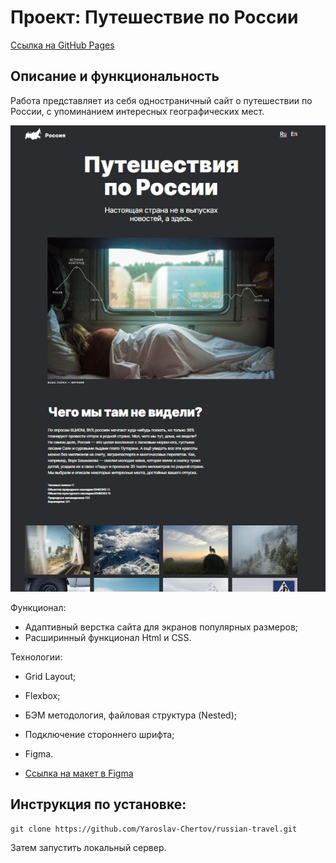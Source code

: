 # Проект: Путешествие по России

[Ссылка на GitHub Pages](https://yaroslav-chertov.github.io/russian-travel/)

## Описание и функциональность
Работа представляет из себя одностраничный сайт о путешествии по России, с упоминанием интересных географических мест.

![](./images/Screenshot_readme.png)

Функционал:
* Адаптивный верстка сайта для экранов популярных размеров;
* Расширинный функционал Html и CSS.

Технологии:
* Grid Layout;
* Flexbox;
* БЭМ методология, файловая структура (Nested);
* Подключение стороннего шрифта;
* Figma.

* [Ссылка на макет в Figma](https://www.figma.com/file/5S2WSbEFL6awjVWJ0NWL8Q/Sprint-3_-Russia-_-desktop-mobile?node-id=28503%3A0)

## Инструкция по установке: 

```
git clone https://github.com/Yaroslav-Chertov/russian-travel.git
``` 
Затем запустить локальный сервер.
